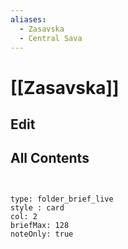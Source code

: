 ```yaml
---
aliases:
  - Zasavska
  - Central Sava
---
```

# [[Zasavska]] 

## Edit

## All Contents

```folderv
```

```folderv
```

```ccard
type: folder_brief_live
style : card
col: 2
briefMax: 128
noteOnly: true
```
